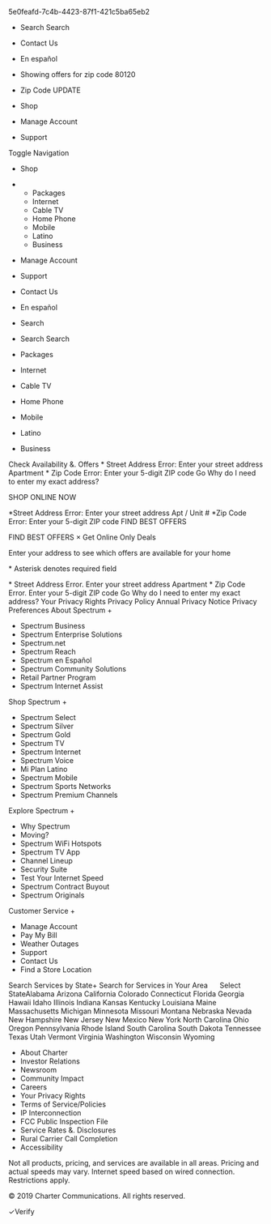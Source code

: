 5e0feafd-7c4b-4423-87f1-421c5ba65eb2

*   Search Search
*   Contact Us
    
*   En español
*   Showing offers for zip code 80120
    
*   Zip Code UPDATE

*   Shop
*   Manage Account
*   Support

Toggle Navigation

*   Shop
    
*   *   Packages
    *   Internet
    *   Cable TV
    *   Home Phone
    *   Mobile
    *   Latino
    *   Business
*   Manage Account
*   Support
*   Contact Us
*   En español
*   Search
    
*   Search Search

*   Packages
*   Internet
*   Cable TV
*   Home Phone
*   Mobile
*   Latino
*   Business

Check Availability &. Offers \* Street Address Error: Enter your street address Apartment \* Zip Code Error: Enter your 5-digit ZIP code Go Why do I need to enter my exact address?

SHOP ONLINE NOW

\*Street Address Error: Enter your street address Apt / Unit # \*Zip Code Error: Enter your 5-digit ZIP code FIND BEST OFFERS

FIND BEST OFFERS × Get Online Only Deals

Enter your address to see which offers are available for your home

\* Asterisk denotes required field

\* Street Address Error. Enter your street address Apartment \* Zip Code Error. Enter your 5-digit ZIP code Go Why do I need to enter my exact address? Your Privacy Rights Privacy Policy Annual Privacy Notice Privacy Preferences About Spectrum +

*   Spectrum Business
*   Spectrum Enterprise Solutions
*   Spectrum.net
*   Spectrum Reach
*   Spectrum en Español
*   Spectrum Community Solutions
*   Retail Partner Program
*   Spectrum Internet Assist

Shop Spectrum +

*   Spectrum Select
*   Spectrum Silver
*   Spectrum Gold
*   Spectrum TV
*   Spectrum Internet
*   Spectrum Voice
*   Mi Plan Latino
*   Spectrum Mobile
*   Spectrum Sports Networks
*   Spectrum Premium Channels

Explore Spectrum +

*   Why Spectrum
*   Moving?
*   Spectrum WiFi Hotspots
*   Spectrum TV App
*   Channel Lineup
*   Security Suite
*   Test Your Internet Speed
*   Spectrum Contract Buyout
*   Spectrum Originals

Customer Service +

*   Manage Account
*   Pay My Bill
*   Weather Outages
*   Support
*   Contact Us
*   Find a Store Location

Search Services by State+ Search for Services in Your Area      Select StateAlabama Arizona California Colorado Connecticut Florida Georgia Hawaii Idaho Illinois Indiana Kansas Kentucky Louisiana Maine Massachusetts Michigan Minnesota Missouri Montana Nebraska Nevada New Hampshire New Jersey New Mexico New York North Carolina Ohio Oregon Pennsylvania Rhode Island South Carolina South Dakota Tennessee Texas Utah Vermont Virginia Washington Wisconsin Wyoming

*   About Charter
*   Investor Relations
*   Newsroom
*   Community Impact
*   Careers
*   Your Privacy Rights
*   Terms of Service/Policies
*   IP Interconnection
*   FCC Public Inspection File
*   Service Rates &. Disclosures
*   Rural Carrier Call Completion
*   Accessibility

Not all products, pricing, and services are available in all areas. Pricing and actual speeds may vary. Internet speed based on wired connection. Restrictions apply.

© 2019 Charter Communications. All rights reserved.

✓Verify